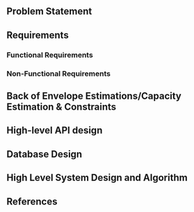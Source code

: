 ## Problem Statement

## Requirements
### Functional Requirements
### Non-Functional Requirements

## Back of Envelope Estimations/Capacity Estimation & Constraints
## High-level API design 
## Database Design
## High Level System Design and Algorithm
## References